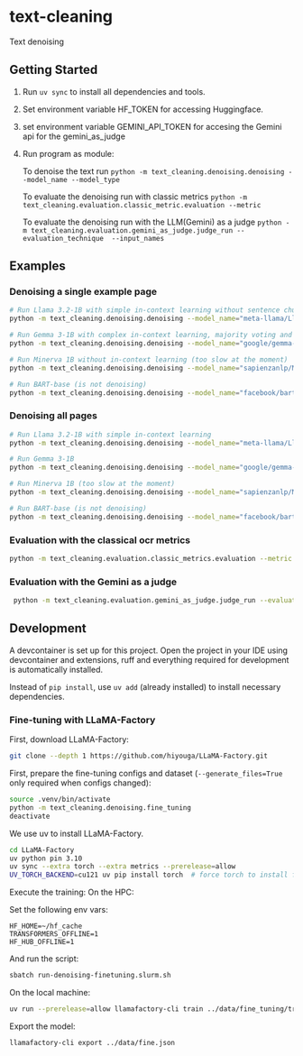 # text-cleaning
Text denoising

## Getting Started
1. Run `uv sync` to install all dependencies and tools.
2. Set environment variable HF_TOKEN for accessing Huggingface.
3. set environment variable GEMINI_API_TOKEN  for accesing the Gemini api for the gemini_as_judge
4. Run program as module:

   To denoise the text run   `python -m text_cleaning.denoising.denoising --model_name --model_type`

   To evaluate the denoising run with classic metrics  `python -m text_cleaning.evaluation.classic_metric.evaluation --metric`
   
   To evaluate the denoising run with the LLM(Gemini) as a judge `python -m text_cleaning.evaluation.gemini_as_judge.judge_run --evaluation_technique  --input_names`
   
## Examples

### Denoising a single example page
```bash
# Run Llama 3.2-1B with simple in-context learning without sentence chunking
python -m text_cleaning.denoising.denoising --model_name="meta-llama/Llama-3.2-1B-Instruct" --subset="[3,]" --in_context "simple" --use_sentence_chunks=False

# Run Gemma 3-1B with complex in-context learning, majority voting and sentence chunking
python -m text_cleaning.denoising.denoising --model_name="google/gemma-3-1b-it" --subset="[3,]" --in_context "complex" --num_attempts=5

# Run Minerva 1B without in-context learning (too slow at the moment)
python -m text_cleaning.denoising.denoising --model_name="sapienzanlp/Minerva-1B-base-v1.0" --subset="[3,]" --in_context "None"

# Run BART-base (is not denoising)
python -m text_cleaning.denoising.denoising --model_name="facebook/bart-base" --model_type="seq2seq" --subset="[3,]" --in_context "None"
```

### Denoising all pages
```bash
# Run Llama 3.2-1B with simple in-context learning 
python -m text_cleaning.denoising.denoising --model_name="meta-llama/Llama-3.2-1B-Instruct" --in_context "simple"

# Run Gemma 3-1B
python -m text_cleaning.denoising.denoising --model_name="google/gemma-3-1b-it"

# Run Minerva 1B (too slow at the moment)
python -m text_cleaning.denoising.denoising --model_name="sapienzanlp/Minerva-1B-base-v1.0"

# Run BART-base (is not denoising)
python -m text_cleaning.denoising.denoising --model_name="facebook/bart-base" --model_type="seq2seq"
```
### Evaluation with the classical ocr metrics

```bash
python -m text_cleaning.evaluation.classic_metrics.evaluation --metric "WER" --task "single"  
```

### Evaluation with the Gemini as a judge 

```bash
 python -m text_cleaning.evaluation.gemini_as_judge.judge_run --evaluation_technique "pairwise" --input_names "the_vampyre_ocr_denoised_google-gemma-3-1b-it.json" "the_vampyre_ocr_denoised_facebook-bart-base.json"
```

## Development
A devcontainer is set up for this project.
Open the project in your IDE using devcontainer and extensions, ruff and everything required for development is automatically installed.

Instead of `pip install`, use `uv add` (already installed) to install necessary dependencies.


### Fine-tuning with LLaMA-Factory
First, download LLaMA-Factory:
```bash
git clone --depth 1 https://github.com/hiyouga/LLaMA-Factory.git
```

First, prepare the fine-tuning configs and dataset (`--generate_files=True` only required when configs changed):
```bash
source .venv/bin/activate
python -m text_cleaning.denoising.fine_tuning
deactivate
```

We use uv to install LLaMA-Factory.
```bash
cd LLaMA-Factory
uv python pin 3.10
uv sync --extra torch --extra metrics --prerelease=allow
UV_TORCH_BACKEND=cu121 uv pip install torch  # force torch to install for cuda 12.1 (that may not be the default on the HPC)
```

Execute the training:
On the HPC:

Set the following env vars:
```
HF_HOME=~/hf_cache
TRANSFORMERS_OFFLINE=1
HF_HUB_OFFLINE=1
````

And run the script:
```bash
sbatch run-denoising-finetuning.slurm.sh
```

On the local machine:
```bash
uv run --prerelease=allow llamafactory-cli train ../data/fine_tuning/train_configs/ocr-llama-the_vampyre-config.json
```

Export the model:
```bash
llamafactory-cli export ../data/fine.json
```

